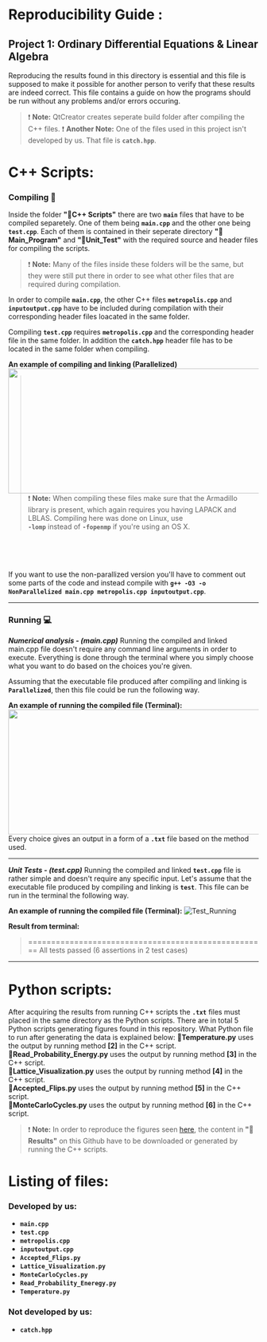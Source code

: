 # Reproducibility Guide :

## Project 1: Ordinary Differential Equations & Linear Algebra

Reproducing the results found in this directory is essential and this file is supposed
to make it possible for another person to verify that these results are indeed correct.
This file contains a guide on how the programs should be run without any problems and/or errors occuring.


> :exclamation: **Note:** QtCreator creates seperate build folder after compiling the C++ files.
> :exclamation: **Another Note:** One of the files used in this project isn't developed by us. That file is **``catch.hpp``**.

# C++ Scripts:
### Compiling :link:
Inside the folder **":file_folder:C++ Scripts"** there are two **``main``** files that have to be compiled separetely. One of them being
**``main.cpp``** and the other one being **``test.cpp``**. Each of them is contained in their seperate directory **":file_folder:Main_Program"** and **":file_folder:Unit_Test"** with the required source and header files for compiling the scripts.

> :exclamation: **Note:** Many of the files inside these folders will be the same, but they were still put there in order to see what other files that are required during compilation.

In order to compile **``main.cpp``**, the other C++ files **``metropolis.cpp``** and **``inputoutput.cpp``** have to be included during compilation with their corresponding header files loacated in the same folder.

Compiling **``test.cpp``** requires **``metropolis.cpp``** and the corresponding header file in the same folder. In addition the **``catch.hpp``** header file has to be located in the same folder when compiling.

**An example of compiling and linking (Parallelized)**
<img align = "left" width="598" height="251" src="https://user-images.githubusercontent.com/54407312/69148288-3ebade80-0ad4-11ea-8e64-693c481454ba.gif">

> :exclamation: **Note:** When compiling these files make sure that the Armadillo library is present, which again requires you having LAPACK and LBLAS. Compiling here was done on Linux, use <br/> **``-lomp``** instead of **``-fopenmp``** if you're using an OS X.
<br/>
<br/>
<br/>

If you want to use the non-parallized version you'll have to comment out some parts of the code and instead compile with **``g++ -O3 -o NonParallelized main.cpp metropolis.cpp inputoutput.cpp``**.

___

### Running :computer:
***Numerical analysis - (main.cpp)***
Running the compiled and linked main.cpp file doesn't require any command line arguments in order to execute. Everything is done through the terminal where you simply choose what you want to do based on the choices you're given.

Assuming that the executable file produced after compiling and linking is **``Parallelized``**, then this file could be run the following way.

**An example of running the compiled file (Terminal):**
<img align = "left" width="598" height="251" src="https://user-images.githubusercontent.com/54407312/69172668-8f473180-0afe-11ea-8230-a1477ba4d6e7.gif">
<br/><br/><br/><br/><br/><br/><br/><br/><br/><br/>

Every choice gives an output in a form of a **``.txt``** file based on the method used.

___

***Unit Tests - (test.cpp)***
Running the compiled and linked **``test.cpp``** file is rather simple and doesn't require any specific input. Let's assume  that the executable file produced by compiling and linking is **``test``**. This file can be run in the terminal the following way.

**An example of running the compiled file (Terminal):**
![Test_Running](https://user-images.githubusercontent.com/54407312/67162027-91339e80-f360-11e9-948c-8c99f60bb6ee.png)

**Result from terminal:**
> ====================================================
> All tests passed (6 assertions in 2 test cases)

___

# Python scripts:
After acquiring the results from running C++ scripts the **``.txt``**  files must placed in the same directory as the Python scripts. There are in total 5 Python scripts generating figures found in this repository. What Python file to run after generating the data is explained below:
**:page_facing_up:Temperature.py** uses the output by running method **[2]** in the C++ script.<br/> **:page_facing_up:Read_Probability_Energy.py** uses the output by running method **[3]** in the C++ script.<br/>
**:page_facing_up:Lattice_Visualization.py** uses the output by running method **[4]** in the C++ script.<br/>
**:page_facing_up:Accepted_Flips.py** uses the output by running method **[5]** in the C++ script.<br/>
**:page_facing_up:MonteCarloCycles.py** uses the output by running method **[6]** in the C++ script.<br/>

> :exclamation: **Note:** In order to reproduce the figures seen [here](https://github.com/patrykpk/FYS4150/tree/master/Project_4/Figures), the content in **":file_folder:Results"** on this Github have to be downloaded or generated by running the C++ scripts.

# Listing of files:
### Developed by us:
* **``main.cpp``**
* **``test.cpp``**
* **``metropolis.cpp``**
* **``inputoutput.cpp``**
* **``Accepted_Flips.py``**
* **``Lattice_Visualization.py``**
* **``MonteCarloCycles.py``**
* **``Read_Probability_Eneregy.py``**
* **``Temperature.py``**

### Not developed by us:
* **``catch.hpp``**

